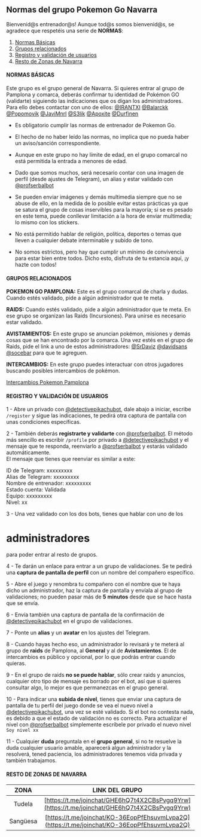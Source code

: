 ## Normas del grupo Pokemon Go Navarra

Bienvenid@s entrenador@s!
Aunque tod@s somos bienvenid@s, se agradece que respetéis una serie de **NORMAS**:
<ol>
  <li><a href="#normas-basicas">Normas Básicas</a></li>
  <li><a href="#grupos-relacionados">Grupos relacionados</a></li>
  <li><a href="#registro">Registro y validación de usuarios</a></li>
  <li><a href="#resto-navarra">Resto de Zonas de Navarra</a></li>
</ol>

<h4 id="normas-basicas">NORMAS BÁSICAS</h4>
  
Este grupo es el grupo general de Navarra. Si quieres entrar al grupo de Pamplona y comarca, deberás confirmar tu identidad de Pokémon GO (validarte) siguiendo las indicaciones que os digan los administradores. Para ello debes contactar con uno de ellos: <a href="#admins">[@IRANTXI](https://t.me/IRANTXI) [@Balarckk](https://t.me/Balarckk) [@Popomovik](https://t.me/Popomovil) [@JaviMnrl](https://t.me/JaviMnrl) [@S3lik](https://t.me/S3lik) [@Apoxite](https://t.me/Apoxite) [@Durfinen](https://t.me/Durfinen)</a>

- Es obligatorio cumplir las normas de entrenador de Pokemon Go.

- El hecho de no haber leído las normas, no implica que no pueda haber un aviso/sanción correspondiente.

- Aunque en este grupo no hay límite de edad, en el grupo comarcal no está permitida la entrada a menores de edad.

- Dado que somos muchos, será necesario contar con una imagen de perfil (desde ajustes de Telegram), un alias y estar validado con [@profserbalbot](https://t.me/profserbalbot)

- Se pueden enviar imágenes y demás multimedia siempre que no se abuse de ello, en la medida de lo posible evitar estas prácticas ya que se satura el grupo de cosas inservibles para la mayoría; si se es pesado en este tema, puede conllevar limitación a la hora de enviar multimedia; lo mismo con los stickers.

- No está permitido hablar de religión, política, deportes o temas que lleven a cualquier debate interminable y subido de tono.

- No somos estrictos, pero hay que cumplir un mínimo de convivencia para estar bien entre todos. Dicho esto, disfruta de tu estancia aquí, ¡y hazte con todos!

<h4 id="grupos-relacionados">GRUPOS RELACIONADOS</h4>

**POKEMON GO PAMPLONA:** Este es el grupo comarcal de charla y dudas. Cuando estés validado, pide a algún administrador que te meta.

**RAIDS:** Cuando estés validado, pide a algún administrador que te meta. En ese grupo se organizan las Raids (Incursiones). Para unirse es necesario estar validado.

**AVISTAMIENTOS:** En este grupo se anuncian pokémon, misiones y demás cosas que se han encontrado por la comarca. Una vez estés en el grupo de Raids, pide el link a uno de estos administradores: [@SrDaviz](https://t.me/SrDaviz) [@davidsans](https://t.me/davidsans) [@socebar](https://t.me/socebar) para que te agreguen.

**INTERCAMBIOS:** En este grupo puedes interactuar con otros jugadores buscando posibles intercambios de pokémon.

[Intercambios Pokemon Pamplona](https://t.me/joinchat/GK1YZBCXQUjwf0IqELLVZg)

<h4 id="registro">REGISTRO Y VALIDACIÓN DE USUARIOS</h4>

1 - Abre un privado con [@detectivepikachubot](https://t.me/detectivepikachubot), dale abajo a iniciar, escribe `/register` y sigue las indicaciones, te pedirá otra captura de pantalla con unas condiciones específicas.

2 - También deberás **registrarte y validarte** con [@profserbalbot](https://t.me/profserbalbot). El método más sencillo es escribir `/profile` por privado a [@detectivepikachubot](https://t.me/detectivepikachubot) y el mensaje que te responda, reenviarlo a [@profserbalbot](https://t.me/profserbalbot) y estarás validado automáticamente.  
El mensaje que tienes que reenviar es similar a este:

ID de Telegram: xxxxxxxxx  
Alias de Telegram: xxxxxxxxx  
Nombre de entrenador: xxxxxxxxx  
Estado cuenta: Validada  
Equipo: xxxxxxxxx  
Nivel: xx

3 - Una vez validado con los dos bots, tienes que hablar con uno de los <h1 id="normas-basicas">administradores</h1> para poder entrar al resto de grupos.

4 - Te darán un enlace para entrar a un grupo de validaciones. Se te pedirá una **captura de pantalla de perfil** con un nombre del compañero específico.

5 - Abre el juego y renombra tu compañero con el nombre que te haya dicho un administrador, haz la captura de pantalla y envíala al grupo de validaciones; no pueden pasar más de **5 minutos** desde que se hace hasta que se envía.

6 - Envía también una captura de pantalla de la confirmación de [@detectivepikachubot](https://t.me/detectivepikachubot) en el grupo de validaciones.

7 - Ponte un **alias** y un **avatar** en los ajustes del Telegram.

8 - Cuando hayas hecho eso, un administrador lo revisará y te meterá al grupo de **raids** de Pamplona, al **General** y al de **Avistamientos**. El de intercambios es público y opcional, por lo que podrás entrar cuando quieras.

9 - En el grupo de raids **no se puede hablar**, sólo crear raids y anuncios, cualquier otro tipo de mensaje es borrado por el bot, así que si quieres consultar algo, lo mejor es que permanezcas en el grupo general.  

10 - Para indicar una **subida de nivel**, tienes que enviar una captura de pantalla de tu perfil del juego donde se vea el nuevo nivel a [@detectivepikachubot](https://t.me/detectivepikachubot), una vez se esté validado. Si el bot no contesta nada, es debido a que el estado de validación no es correcto. Para actualizar el nivel con [@profserbalbot](https://t.me/profserbalbot) simplemente escríbele por privado el nuevo nivel `Soy nivel xx`

11 - Cualquier **duda** preguntala en el **grupo general**, si no te resuelve la duda cualquier usuario amable, aparecerá algun administrador y la resolverá, tened paciencia, los administradores tenemos vida privada y también trabajamos.

<h4 id="resto-navarra">RESTO DE ZONAS DE NAVARRA</h4>

| **ZONA**  | **LINK DEL GRUPO** |
| :-------------: | :-------------: |
| Tudela  | [https://t.me/joinchat/GHE6hQ7t4X2CBsPvgq9Yrw](https://t.me/joinchat/GHE6hQ7t4X2CBsPvgq9Yrw)  |
| Sangüesa  | [https://t.me/joinchat/KO-36EopPfEhsuvmLvpa2Q](https://t.me/joinchat/KO-36EopPfEhsuvmLvpa2Q)  |


